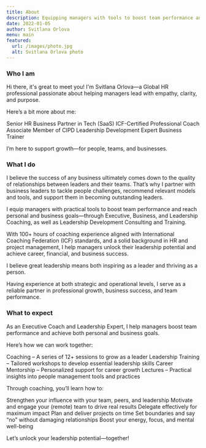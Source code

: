```yaml
---
title: About
description: Equipping managers with tools to boost team performance and achieve personal and business goals.
date: 2022-01-05
author: Svitlana Orlova
menu: main
featured:
  url: /images/photo.jpg
  alt: Svitlana Orlova photo
---
```


### Who I am

Hi there, it's great to meet you! I'm Svitlana Orlova—a Global HR professional passionate about helping managers lead with empathy, clarity, and purpose.

Here’s a bit more about me:

Senior HR Business Partner in Tech (SaaS)
ICF-Certified Professional Coach
Associate Member of CIPD
Leadership Development Expert
Business Trainer

I’m here to support growth—for people, teams, and businesses.


### What I do

I believe the success of any business ultimately comes down to the quality of relationships between leaders and their teams. That’s why I partner with business leaders to tackle people challenges, recommend relevant models and tools, and support them in becoming outstanding leaders.

I equip managers with practical tools to boost team performance and reach personal and business goals—through Executive, Business, and Leadership Coaching, as well as Leadership Development Consulting and Training.

With 100+ hours of coaching experience aligned with International Coaching Federation (ICF) standards, and a solid background in HR and project management, I help managers unlock their leadership potential and achieve career, financial, and business success.

I believe great leadership means both inspiring as a leader and thriving as a person.

Having experience at both strategic and operational levels, I serve as a reliable partner in professional growth, business success, and team performance.


### What to expect

As an Executive Coach and Leadership Expert, I help managers boost team performance and achieve both personal and business goals.

Here’s how we can work together:

Coaching – A series of 12+ sessions to grow as a leader
Leadership Training – Tailored workshops to develop essential leadership skills
Career Mentorship – Personalized support for career growth
Lectures – Practical insights into people management tools and practices

Through coaching, you’ll learn how to:

Strengthen your influence with your team, peers, and leadership
Motivate and engage your (remote) team to drive real results
Delegate effectively for maximum impact
Plan and deliver projects on time
Set boundaries and say “no” without damaging relationships
Boost your energy, focus, and mental well-being

Let’s unlock your leadership potential—together!


